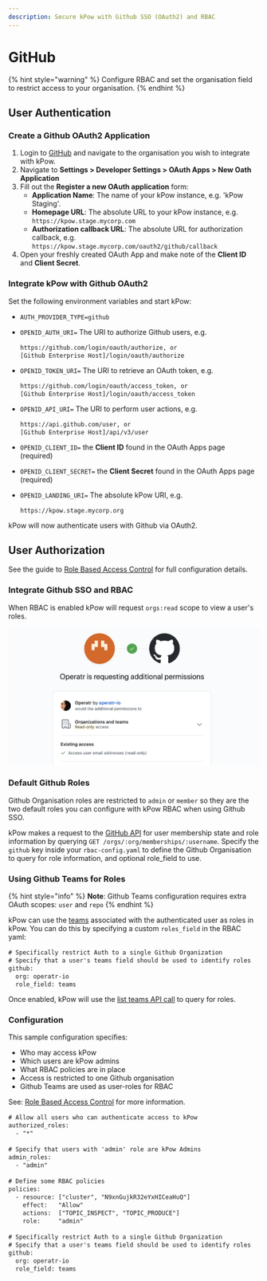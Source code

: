 ```yaml
---
description: Secure kPow with Github SSO (OAuth2) and RBAC
---
```


# GitHub

{% hint style="warning" %}
Configure RBAC and set the organisation field to restrict access to your organisation.
{% endhint %}

## User Authentication

### Create a Github OAuth2 Application

1. Login to [GitHub](https://github.com/) and navigate to the organisation you wish to integrate with kPow.
2. Navigate to **Settings &gt; Developer Settings &gt; OAuth Apps &gt; New Oath Application**
3. Fill out the **Register a new OAuth application** form:
   * **Application Name**: The name of your kPow instance, e.g. 'kPow Staging'.
   * **Homepage URL**: The absolute URL to your kPow instance, e.g. `https://kpow.stage.mycorp.com`
   * **Authorization callback URL**: The absolute URL for authorization callback, e.g. `https://kpow.stage.mycorp.com/oauth2/github/callback`
4. Open your freshly created OAuth App and make note of the **Client ID** and **Client Secret**.

### Integrate kPow with Github OAuth2

Set the following environment variables and start kPow:

* `AUTH_PROVIDER_TYPE=github`
* `OPENID_AUTH_URI=` The URI to authorize Github users, e.g.

  ```text
  https://github.com/login/oauth/authorize, or
  [Github Enterprise Host]/login/oauth/authorize
  ```

* `OPENID_TOKEN_URI=` The URI to retrieve an OAuth token, e.g.

  ```text
  https://github.com/login/oauth/access_token, or
  [Github Enterprise Host]/login/oauth/access_token
  ```

* `OPENID_API_URI=` The URI to perform user actions, e.g.

  ```text
  https://api.github.com/user, or
  [Github Enterprise Host]/api/v3/user
  ```

* `OPENID_CLIENT_ID=` the **Client ID** found in the OAuth Apps page \(required\)
* `OPENID_CLIENT_SECRET=` the **Client Secret** found in the OAuth Apps page \(required\)
* `OPENID_LANDING_URI=` The absolute kPow URI, e.g.

  ```text
  https://kpow.stage.mycorp.org
  ```

kPow will now authenticate users with Github via OAuth2.

## User Authorization

See the guide to [Role Based Access Control](../../authorization/role-based-access-control.md) for full configuration details.

### Integrate Github SSO and RBAC

When RBAC is enabled kPow will request `orgs:read` scope to view a user's roles.

![](../../.gitbook/assets/screen-shot-2020-08-07-at-12.03.11-pm.png)

### Default Github Roles

Github Organisation roles are restricted to `admin` or `member` so they are the two default roles you can configure with kPow RBAC when using Github SSO. 

kPow makes a request to the [GitHub API](https://developer.github.com/v3/orgs/members/#get-organization-membership-for-a-user) for user membership state and role information by querying  `GET /orgs/:org/memberships/:username`. Specify the `github` key inside your `rbac-config.yaml` to define the Github Organisation to query for role information, and optional role\_field to use.

### Using Github Teams for Roles

{% hint style="info" %}
**Note**: Github Teams configuration requires extra OAuth scopes: `user` and `repo` 
{% endhint %}

kPow can use the [teams](https://docs.github.com/en/rest/reference/teams) associated with the authenticated user as roles in kPow. You can do this by specifying a custom `roles_field` in the RBAC yaml:

```text
# Specifically restrict Auth to a single Github Organization
# Specify that a user's teams field should be used to identify roles
github:
  org: operatr-io
  role_field: teams
```

Once enabled, kPow will use the [list teams API call](https://docs.github.com/en/rest/reference/teams#list-teams-for-the-authenticated-user) to query for roles. 

### Configuration

This sample configuration specifies:

* Who may access kPow
* Which users are kPow admins
* What RBAC policies are in place
* Access is restricted to one Github organisation
* Github Teams are used as user-roles for RBAC

See: [Role Based Access Control](../../authorization/role-based-access-control.md) for more information.

```text
# Allow all users who can authenticate access to kPow
authorized_roles:
  - "*"
  
# Specify that users with 'admin' role are kPow Admins  
admin_roles:
  - "admin"
  
# Define some RBAC policies
policies:
  - resource: ["cluster", "N9xnGujkR32eYxHICeaHuQ"]
    effect:   "Allow"
    actions:  ["TOPIC_INSPECT", "TOPIC_PRODUCE"]
    role:     "admin"

# Specifically restrict Auth to a single Github Organization
# Specify that a user's teams field should be used to identify roles
github:
  org: operatr-io
  role_field: teams
```


